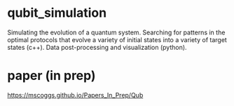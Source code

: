# qubit_simulation
Simulating the evolution of a quantum system. Searching for patterns in the optimal protocols that evolve a variety of initial states into a variety of target states (c++). Data post-processing and visualization (python).

# paper (in prep)
https://mscoggs.github.io/Papers_In_Prep/Qub
